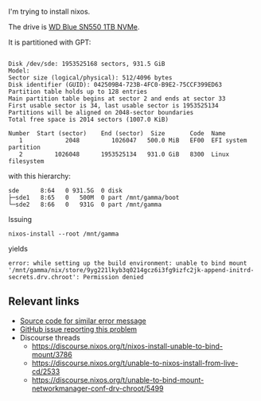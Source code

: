 I'm trying to install nixos.

The drive is [WD Blue SN550 1TB NVMe](https://www.amazon.com/gp/product/B07YFFX5MD/).

It is partitioned with GPT:

```

Disk /dev/sde: 1953525168 sectors, 931.5 GiB
Model:
Sector size (logical/physical): 512/4096 bytes
Disk identifier (GUID): 042509B4-723B-4FC0-B9E2-75CCF399ED63
Partition table holds up to 128 entries
Main partition table begins at sector 2 and ends at sector 33
First usable sector is 34, last usable sector is 1953525134
Partitions will be aligned on 2048-sector boundaries
Total free space is 2014 sectors (1007.0 KiB)

Number  Start (sector)    End (sector)  Size       Code  Name
   1            2048         1026047   500.0 MiB   EF00  EFI system partition
   2         1026048      1953525134   931.0 GiB   8300  Linux filesystem
```

with this hierarchy:

```
sde      8:64   0 931.5G  0 disk
├─sde1   8:65   0   500M  0 part /mnt/gamma/boot
└─sde2   8:66   0   931G  0 part /mnt/gamma
```


Issuing
```
nixos-install --root /mnt/gamma
```

yields

```
error: while setting up the build environment: unable to bind mount '/mnt/gamma/nix/store/9yg221lkyb3q0214gcz6i3fg9izfc2jk-append-initrd-secrets.drv.chroot': Permission denied
```


Relevant links
---

- [Source code for similar error message](https://github.com/NixOS/nix/blob/045b07200c77bf1fe19c0a986aafb531e7e1ba54/src/libstore/build.cc#L3119-L3135)
- [GitHub issue reporting this problem](https://github.com/NixOS/nixpkgs/issues/67465)
- Discourse threads
  - https://discourse.nixos.org/t/nixos-install-unable-to-bind-mount/3786
  - https://discourse.nixos.org/t/unable-to-nixos-install-from-live-cd/2533
  - https://discourse.nixos.org/t/unable-to-bind-mount-networkmanager-conf-drv-chroot/5499
